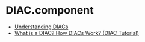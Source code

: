 # DIAC.component
- [Understanding DIACs](https://youtu.be/hCl4WqgFFGE)
- [What is a DIAC? How DIACs Work? (DIAC Tutorial)](https://youtu.be/SS31aVOziH0)
